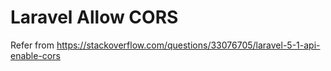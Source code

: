# Laravel Allow CORS

Refer from https://stackoverflow.com/questions/33076705/laravel-5-1-api-enable-cors